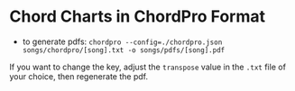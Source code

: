 # Chord Charts in ChordPro Format

- to generate pdfs: `chordpro --config=./chordpro.json songs/chordpro/[song].txt -o songs/pdfs/[song].pdf`

If you want to change the key, adjust the `transpose` value in the `.txt` file of your choice, then regenerate the pdf.
